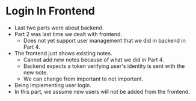 # Login In Frontend
- Last two parts were about backend.
- Part 2 was last time we dealt with frontend.
    - Does not yet support user management that we did in backend in Part 4.
- The frontend just shows existing notes.
    - Cannot add new notes because of what we did in Part 4.
    - Backend expects a token verifying user's identity is sent with the new note.
    - We can change from important to not important.
- Being implementing user login.
- In this part, we assume new users will not be added from the frontend.

